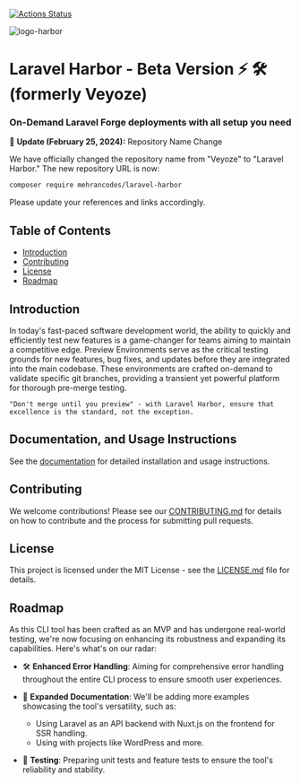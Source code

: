 [![Actions Status](https://github.com/mehrancodes/laravel-harbor/actions/workflows/run-tests.yml/badge.svg?event=pull_request)](https://github.com/mehrancodes/laravel-harbor/actions)


![logo-harbor](https://github.com/mehrancodes/laravel-harbor/assets/7046255/18186f83-dbd7-4a5a-ad2f-051e8c60c832)

# Laravel Harbor - Beta Version ⚡️ 🛠 (formerly Veyoze)
### On-Demand Laravel Forge deployments with all setup you need

🚀 **Update (February 25, 2024):** Repository Name Change

We have officially changed the repository name from "Veyoze" to "Laravel Harbor." The new repository URL is now:

```bash
composer require mehrancodes/laravel-harbor
```

Please update your references and links accordingly.

## Table of Contents

- [Introduction](#introduction)
- [Contributing](#contributing)
- [License](#license)
- [Roadmap](#roadmap)

## Introduction
In today's fast-paced software development world, the ability to quickly and efficiently test new features is a game-changer for teams aiming to maintain a competitive edge. Preview Environments serve as the critical testing grounds for new features, bug fixes, and updates before they are integrated into the main codebase. These environments are crafted on-demand to validate specific git branches, providing a transient yet powerful platform for thorough pre-merge testing.

`"Don't merge until you preview" - with Laravel Harbor, ensure that excellence is the standard, not the exception.`

## Documentation, and Usage Instructions
See the [documentation](https://laravel-harbor.com/docs/introduction/) for detailed installation and usage instructions.

## Contributing

We welcome contributions! Please see our [CONTRIBUTING.md](https://github.com/mehrancodes/laravel-harbor/blob/main/CONTRIBUTING.md) for details on how to contribute and the process for submitting pull requests.

## License

This project is licensed under the MIT License - see the [LICENSE.md](https://github.com/mehrancodes/laravel-harbor/blob/main/LICENSE.md) file for details.

## Roadmap

As this CLI tool has been crafted as an MVP and has undergone real-world testing, we're now focusing on enhancing its robustness and expanding its capabilities. Here's what's on our radar:

- 🛠️ **Enhanced Error Handling**: Aiming for comprehensive error handling throughout the entire CLI process to ensure smooth user experiences.

- 📘 **Expanded Documentation**: We'll be adding more examples showcasing the tool's versatility, such as:
    - Using Laravel as an API backend with Nuxt.js on the frontend for SSR handling.
    - Using with projects like WordPress and more.

- 🧪 **Testing**: Preparing unit tests and feature tests to ensure the tool's reliability and stability.

